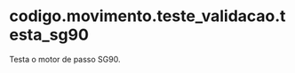 <a id="module-codigo.movimento.teste_validacao.testa_sg90"></a>

<a id="codigo-movimento-teste-validacao-testa-sg90"></a>

# codigo.movimento.teste_validacao.testa_sg90

Testa o motor de passo SG90.
